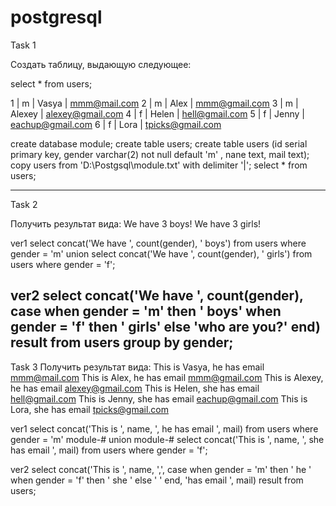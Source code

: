 # postgresql
Task 1

Создать таблицу, выдающую следующее:

select * from users;

1 | m      | Vasya  | mmm@mail.com
2 | m      | Alex   | mmm@gmail.com
3 | m      | Alexey | alexey@gmail.com
4 | f      | Helen  | hell@gmail.com
5 | f      | Jenny  | eachup@gmail.com
6 | f      | Lora   | tpicks@gmail.com

create database module;
create table users;
create table users (id serial primary key, 
		    gender varchar(2) not null default 'm' , 
		    nane text, mail text);
copy users from 'D:\Postgsql\module.txt' with delimiter '|';
select * from users;

--------------------------------------------------------------------------------
Task 2

Получить результат вида:
We have 3 boys!
We have 3 girls!

ver1
select concat('We have ', count(gender), ' boys') from users where gender = 'm'
union
select concat('We have ', count(gender), ' girls') from users where gender = 'f';

ver2
select concat('We have ', count(gender), case when gender = 'm' then ' boys' when gender = 'f' then ' girls' else 'who are you?' end) result from users group by gender;
----------------------------------------------------------------------------------
Task 3
Получить результат вида:
This is Vasya, he has email mmm@mail.com
This is Alex, he has email mmm@gmail.com
This is Alexey, he has email alexey@gmail.com
This is Helen, she has email hell@gmail.com
This is Jenny, she has email eachup@gmail.com
This is Lora, she has email tpicks@gmail.com

ver1
select concat('This is ', name, ', he has email ', mail) from users where gender = 'm'
module-# union
module-# select concat('This is ', name, ', she has email ', mail) from users where gender = 'f';

ver2
select concat('This is ', name, ',', case when gender = 'm' then ' he ' when gender = 'f' then ' she ' else ' ' end, 'has email ', mail) result from users;
